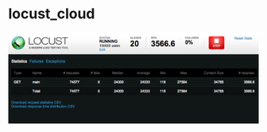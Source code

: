 locust_cloud
==========


![Image of simple test results](https://github.com/kamil/locust_cloud/blob/master/screen.png)
